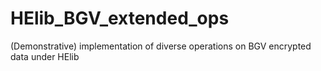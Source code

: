 # HElib_BGV_extended_ops
(Demonstrative) implementation of diverse operations on BGV encrypted data under HElib
